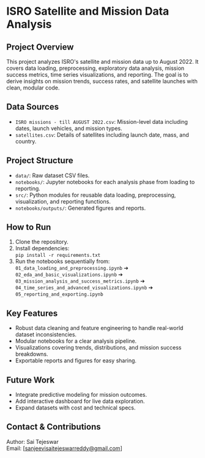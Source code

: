 # ISRO Satellite and Mission Data Analysis

## Project Overview
This project analyzes ISRO's satellite and mission data up to August 2022. It covers data loading, preprocessing, exploratory data analysis, mission success metrics, time series visualizations, and reporting. The goal is to derive insights on mission trends, success rates, and satellite launches with clean, modular code.

## Data Sources
- `ISRO missions - till AUGUST 2022.csv`: Mission-level data including dates, launch vehicles, and mission types.
- `satellites.csv`: Details of satellites including launch date, mass, and country.

## Project Structure
- `data/`: Raw dataset CSV files.
- `notebooks/`: Jupyter notebooks for each analysis phase from loading to reporting.
- `src/`: Python modules for reusable data loading, preprocessing, visualization, and reporting functions.
- `notebooks/outputs/`: Generated figures and reports.

## How to Run
1. Clone the repository.
2. Install dependencies:  
   `pip install -r requirements.txt`
3. Run the notebooks sequentially from:  
   `01_data_loading_and_preprocessing.ipynb` ➔  
   `02_eda_and_basic_visualizations.ipynb` ➔  
   `03_mission_analysis_and_success_metrics.ipynb` ➔  
   `04_time_series_and_advanced_visualizations.ipynb` ➔  
   `05_reporting_and_exporting.ipynb`

## Key Features
- Robust data cleaning and feature engineering to handle real-world dataset inconsistencies.
- Modular notebooks for a clear analysis pipeline.
- Visualizations covering trends, distributions, and mission success breakdowns.
- Exportable reports and figures for easy sharing.

## Future Work
- Integrate predictive modeling for mission outcomes.
- Add interactive dashboard for live data exploration.
- Expand datasets with cost and technical specs.

## Contact & Contributions
Author: Sai Tejeswar  
Email: [sanjeevisaitejeswarreddy@gmail.com]
